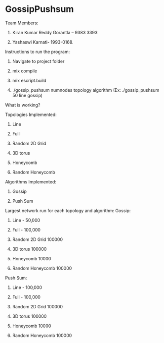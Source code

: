 # GossipPushsum

Team Members: 

1) Kiran Kumar Reddy Gorantla – 9383 3393 

2) Yashaswi Karnati- 1993-0168. 

Instructions to run the program: 

1) Navigate to project folder 

2) mix compile 

3) mix escript.build 

4) ./gossip_pushsum numnodes topology algorithm (Ex: ./gossip_pushsum 50 line gossip) 

What is working?

Topologies Implemented: 

1) Line 

2) Full 

3) Random 2D Grid 

4) 3D torus 

5) Honeycomb 

6) Random Honeycomb 

Algorithms Implemented: 

1) Gossip 

2) Push Sum 


Largest network run for each topology and algorithm:
Gossip:

1) Line - 50,000

2) Full  - 100,000

3) Random 2D Grid 100000

4) 3D torus 100000

5) Honeycomb 10000

6) Random Honeycomb 100000

Push Sum:
1) Line - 100,000

2) Full  - 100,000

3) Random 2D Grid 100000

4) 3D torus 100000

5) Honeycomb 10000

6) Random Honeycomb 100000



